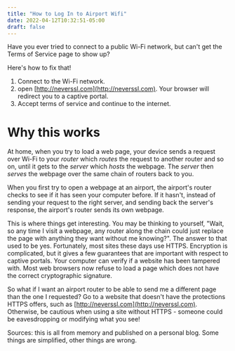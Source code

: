 ```yaml
---
title: "How to Log In to Airport Wifi"
date: 2022-04-12T10:32:51-05:00
draft: false
---
```


Have you ever tried to connect to a public Wi-Fi network, but can't get the Terms of Service page to show up?

Here's how to fix that!

1. Connect to the Wi-Fi network.
2. open [http://neverssl.com](http://neverssl.com). Your browser will redirect you to a captive portal.
3. Accept terms of service and continue to the internet.

# Why this works

At home, when you try to load a web page, your device sends a request over Wi-Fi to your *router* which *routes* the request to another router and so on, until it gets to the *server* which *hosts* the webpage. The *server* then *serves* the webpage over the same chain of routers back to you.

When you first try to open a webpage at an airport, the airport's router checks to see if it has seen your computer before. If it hasn't, instead of sending your request to the right server, and sending back the server's response, the airport's router sends its own webpage.

This is where things get interesting.
You may be thinking to yourself, "Wait, so any time I visit a webpage, any router along the chain could just replace the page with anything they want without me knowing?".
The answer to that used to be yes.
Fortunately, most sites these days use HTTPS. Encryption is complicated, but it gives a few guarantees that are important with respect to captive portals.
Your computer can verify if a website has been tampered with. Most web browsers now refuse to load a page which does not have the correct cryptographic signature.

So what if I want an airport router to be able to send me a different page than the one I requested?
Go to a website that doesn't have the protections HTTPS offers, such as [http://neverssl.com](http://neverssl.com).
Otherwise, be cautious when using a site without HTTPS - someone could be eavesdropping or modifying what you see!

Sources: this is all from memory and published on a personal blog. Some things are simplified, other things are wrong.